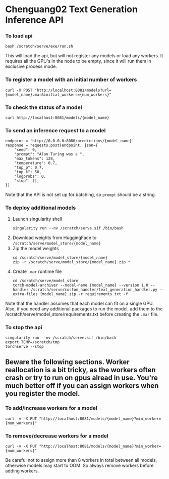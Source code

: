 # Chenguang02 Text Generation Inference API

### To load api
```
bash /scratch/serve/exe/run.sh
```
This will load the api, but will not register any models or load any workers. It requires all the GPU's in the node to be empty, since it will run them in exclusive process mode.

### To register a model with an initial number of workers
```
curl -X POST "http://localhost:8081/models?url={model_name}.mar&initial_workers={num_workers}"
```

### To check the status of a model
```
curl http://localhost:8081/models/{model_name}
```

### To send an inference request to a model
```
endpoint = 'http://0.0.0.0:8080/predictions/{model_name}'
response = requests.post(endpoint, json={
    "seed": 0,
    "prompt": "Alan Turing was a ",
    "max_tokens": 128,
    "temperature": 0.7,
    "top_p": 0.7,
    "top_k": 50,
    "logprobs": 0,
    "stop": [],
})
```
Note that the API is not set up for batching, so `prompt` should be a string.

### To deploy additional models
1. Launch singularity shell
   ```
   singularity run --nv /scratch/serve.sif /bin/bash
   ```
2. Download weights from HuggingFace to `/scratch/serve/model_store/{model_name}`
3. Zip the model weights
   ```
   cd /scratch/serve/model_store/{model_name}
   zip -r /scratch/serve/model_store/{model_name}.zip *
   ```
4. Create `.mar` runtime file
   ```
   cd /scratch/serve/model_store
   torch-model-archiver --model-name {model_name} --version 1.0 --handler /scratch/serve/custom_handler/text_generation_handler.py --extra-files {model_name}.zip -r requirements.txt -f
   ```  
Note that the handler assumes that each model can fit on a single GPU. Also, if you need any additional packages to run the model, add them to the /scratch/serve/model_store/requirements.txt before creating the `.mar` file.

### To stop the api
```
singularity run --nv /scratch/serve.sif /bin/bash
export TEMP=/scratch/tmp
torchserve --stop
```

## Beware the following sections. Worker reallocation is a bit tricky, as the workers often crash or try to run on gpus alread in use. You're much better off if you can assign workers when you register the model.

### To add/increase workers for a model
```
curl -v -X PUT "http://localhost:8081/models/{model_name}?min_worker={num_workers}"
```

### To remove/decrease workers for a model

```
curl -v -X PUT "http://localhost:8081/models/{model_name}?min_worker={num_workers}"
```
Be careful not to assign more than 8 workers in total between all models, otherwise models may start to OOM. So always remove workers before adding workers.
